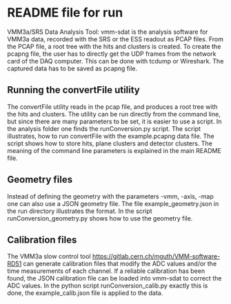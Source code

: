 # README file for run

VMM3a/SRS Data Analysis Tool: 
vmm-sdat is the analysis software for VMM3a data, recorded with the SRS or the ESS readout as PCAP files. From the PCAP file, a root tree with the hits and clusters is created. To create the pcapng file, the user has to directly get the UDP frames from the network card of the DAQ computer. This can be done with tcdump or Wireshark. The captured data has to be saved as pcapng file.

## Running the convertFile utility
The convertFile utility reads in the pcap file, and produces a root tree with the hits and clusters. The utility can be run directly from the command line, but since there are many parameters to be set, it is easier to use a script. In the analysis folder one finds the runConversion.py script. The script illustrates, how to run convertFile with the example.pcapng data file. The script shows how to store hits, plane clusters and detector clusters. The meaning of the command line parameters is explained in the main README file. 

## Geometry files
Instead of defining the geometry with the parameters -vmm, -axis, -map one can also use a JSON geometry file. The file example_geometry.json in the run directory illustrates the format. In the script runConversion_geometry.py shows how to use the geometry file.

## Calibration files
The VMM3a slow control tool https://gitlab.cern.ch/mguth/VMM-software-RD51 can generate calibration files that modify the ADC values and/or the time measurements of each channel. If a reliable calibration has been found, the JSON calibration file can be loaded into vmm-sdat to correct the ADC values. In the python script runConversion_calib.py exactly this is done, the example_calib.json file is applied to the data.

